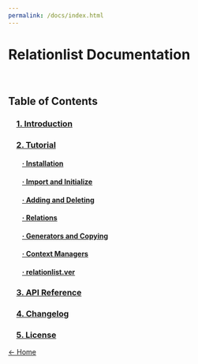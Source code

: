 ```yaml
---
permalink: /docs/index.html
---
```


# Relationlist Documentation
<br />
  
## Table of Contents
### &emsp;[1. Introduction](#intro)
### &emsp;[2. Tutorial](tutorial)
#### &emsp;&emsp;[· Installation](tutorial/#install)
#### &emsp;&emsp;[· Import and Initialize](tutorial/#impinit)
#### &emsp;&emsp;[· Adding and Deleting](tutorial/#adddelete)
#### &emsp;&emsp;[· Relations](tutorial/#relations)
#### &emsp;&emsp;[· Generators and Copying](tutorial/#gencopy)
#### &emsp;&emsp;[· Context Managers](tutorial/#context)
#### &emsp;&emsp;[· relationlist.ver](tutorial/#ver)
### &emsp;[3. API Reference](apiref)
### &emsp;[4. Changelog](changelog)
### &emsp;[5. License](license)
  
[← Home](/)
